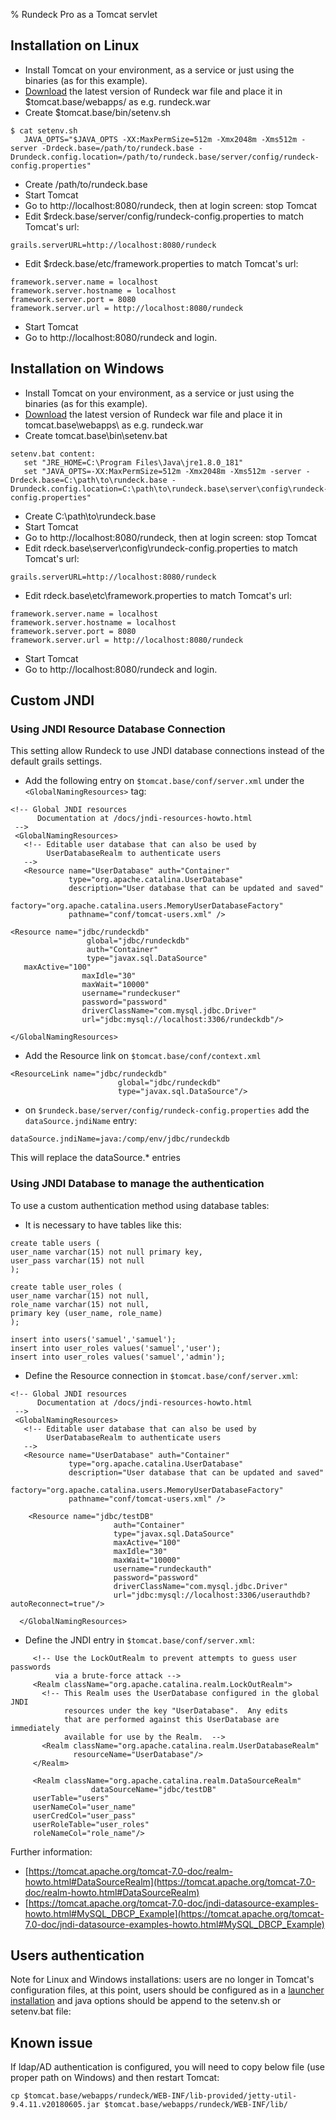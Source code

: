% Rundeck Pro as a Tomcat servlet

## Installation on Linux

<!---
Originals:

http://support.rundeck.com/customer/en/portal/articles/2798971-install-rundeck-pro-with-tomcat-on-linux
http://support.rundeck.com/customer/en/portal/articles/1817834-install-rundeck-pro-as-a-war-tomcat-on-windows
http://support.rundeck.com/customer/en/portal/articles/2471602-upgrade-rundeck-pro-as-a-war-tomcat-
http://support.rundeck.com/customer/en/portal/articles/2799547-enable-ssl-tomcat
http://support.rundeck.com/customer/en/portal/articles/2539313-jndi-custom-settings-on-tomcat)


Should these be part of the OSS docs?

http://support.rundeck.com/customer/en/portal/articles/2433205-configuring-tomcat-for-ldaps
http://support.rundeck.com/customer/en/portal/articles/2859551-authentication-with-ad-or-ldap-on-tomcat

--->

* Install Tomcat on your environment, as a service or just using the binaries (as for this example).
* [Download](https://rundeck.org/downloads.html) the latest version of Rundeck war file and place it in $tomcat.base/webapps/ as e.g. rundeck.war
* Create $tomcat.base/bin/setenv.sh

```
$ cat setenv.sh
   JAVA_OPTS="$JAVA_OPTS -XX:MaxPermSize=512m -Xmx2048m -Xms512m -server -Drdeck.base=/path/to/rundeck.base -Drundeck.config.location=/path/to/rundeck.base/server/config/rundeck-config.properties"
```

* Create /path/to/rundeck.base
* Start Tomcat
* Go to http://localhost:8080/rundeck, then at login screen: stop Tomcat
* Edit $rdeck.base/server/config/rundeck-config.properties to match Tomcat's url:

```
grails.serverURL=http://localhost:8080/rundeck
```

* Edit $rdeck.base/etc/framework.properties to match Tomcat's url:

```
framework.server.name = localhost
framework.server.hostname = localhost
framework.server.port = 8080
framework.server.url = http://localhost:8080/rundeck
```

* Start Tomcat
* Go to http://localhost:8080/rundeck and login.


## Installation on Windows

* Install Tomcat on your environment, as a service or just using the binaries (as for this example).
* [Download](https://rundeck.org/downloads.html) the latest version of Rundeck war file and place it in tomcat.base\webapps\ as e.g. rundeck.war
* Create tomcat.base\bin\setenv.bat

```
setenv.bat content:
   set "JRE_HOME=C:\Program Files\Java\jre1.8.0_181"
   set "JAVA_OPTS=-XX:MaxPermSize=512m -Xmx2048m -Xms512m -server -Drdeck.base=C:\path\to\rundeck.base -Drundeck.config.location=C:\path\to\rundeck.base\server\config\rundeck-config.properties"
```

* Create C:\path\to\rundeck.base
* Start Tomcat
* Go to http://localhost:8080/rundeck, then at login screen: stop Tomcat
* Edit rdeck.base\server\config\rundeck-config.properties to match Tomcat's url:

```
grails.serverURL=http://localhost:8080/rundeck
```

* Edit rdeck.base\etc\framework.properties to match Tomcat's url:

```
framework.server.name = localhost
framework.server.hostname = localhost
framework.server.port = 8080
framework.server.url = http://localhost:8080/rundeck
```

* Start Tomcat
* Go to http://localhost:8080/rundeck and login.

## Custom JNDI

### Using JNDI Resource Database Connection

This setting allow Rundeck to use JNDI database connections instead of the default grails settings.

* Add the following entry on `$tomcat.base/conf/server.xml` under the `<GlobalNamingResources>` tag:

```
<!-- Global JNDI resources
      Documentation at /docs/jndi-resources-howto.html
 -->
 <GlobalNamingResources>
   <!-- Editable user database that can also be used by
        UserDatabaseRealm to authenticate users
   -->
   <Resource name="UserDatabase" auth="Container"
             type="org.apache.catalina.UserDatabase"
             description="User database that can be updated and saved"
             factory="org.apache.catalina.users.MemoryUserDatabaseFactory"
             pathname="conf/tomcat-users.xml" />

<Resource name="jdbc/rundeckdb"
                 global="jdbc/rundeckdb"
                 auth="Container"
                 type="javax.sql.DataSource"
   maxActive="100"
                maxIdle="30"
                maxWait="10000"
                username="rundeckuser"
                password="password"
                driverClassName="com.mysql.jdbc.Driver"
                url="jdbc:mysql://localhost:3306/rundeckdb"/>

</GlobalNamingResources>
```

* Add the Resource link on `$tomcat.base/conf/context.xml`

```
<ResourceLink name="jdbc/rundeckdb"
                        global="jdbc/rundeckdb"
                        type="javax.sql.DataSource"/>
```

* on `$rundeck.base/server/config/rundeck-config.properties` add the `dataSource.jndiName` entry:

```
dataSource.jndiName=java:/comp/env/jdbc/rundeckdb
```

This will replace the dataSource.* entries

### Using JNDI Database to manage the authentication

To use a custom authentication method using database tables:

* It is necessary to have tables like this:

```
create table users (
user_name varchar(15) not null primary key,
user_pass varchar(15) not null
);

create table user_roles (
user_name varchar(15) not null,
role_name varchar(15) not null,
primary key (user_name, role_name)
);

insert into users('samuel','samuel');
insert into user_roles values('samuel','user');
insert into user_roles values('samuel','admin');
```

* Define the Resource connection in `$tomcat.base/conf/server.xml`:

```
<!-- Global JNDI resources
      Documentation at /docs/jndi-resources-howto.html
 -->
 <GlobalNamingResources>
   <!-- Editable user database that can also be used by
        UserDatabaseRealm to authenticate users
   -->
   <Resource name="UserDatabase" auth="Container"
             type="org.apache.catalina.UserDatabase"
             description="User database that can be updated and saved"
             factory="org.apache.catalina.users.MemoryUserDatabaseFactory"
             pathname="conf/tomcat-users.xml" />

    <Resource name="jdbc/testDB"
                       auth="Container"
                       type="javax.sql.DataSource"
                       maxActive="100"
                       maxIdle="30"
                       maxWait="10000"
                       username="rundeckauth"
                       password="password"
                       driverClassName="com.mysql.jdbc.Driver"                   
                       url="jdbc:mysql://localhost:3306/userauthdb?autoReconnect=true"/>

  </GlobalNamingResources>
```

* Define the JNDI entry in `$tomcat.base/conf/server.xml`:

```
     <!-- Use the LockOutRealm to prevent attempts to guess user passwords
          via a brute-force attack -->
     <Realm className="org.apache.catalina.realm.LockOutRealm">
       <!-- This Realm uses the UserDatabase configured in the global JNDI
            resources under the key "UserDatabase".  Any edits
            that are performed against this UserDatabase are immediately
            available for use by the Realm.  -->
       <Realm className="org.apache.catalina.realm.UserDatabaseRealm"
              resourceName="UserDatabase"/>
     </Realm>

     <Realm className="org.apache.catalina.realm.DataSourceRealm"
                  dataSourceName="jdbc/testDB"
     userTable="users"
     userNameCol="user_name"
     userCredCol="user_pass" 
     userRoleTable="user_roles" 
     roleNameCol="role_name"/>
```

Further information:

* [https://tomcat.apache.org/tomcat-7.0-doc/realm-howto.html#DataSourceRealm](https://tomcat.apache.org/tomcat-7.0-doc/realm-howto.html#DataSourceRealm)
* [https://tomcat.apache.org/tomcat-7.0-doc/jndi-datasource-examples-howto.html#MySQL_DBCP_Example](https://tomcat.apache.org/tomcat-7.0-doc/jndi-datasource-examples-howto.html#MySQL_DBCP_Example)

## Users authentication

Note for Linux and Windows installations: users are no longer in Tomcat's configuration files, at this point, users should be configured as in a [launcher installation](https://rundeck.org/docs/administration/security/authenticating-users.html) and java options should be append to the setenv.sh or setenv.bat file:


## Known issue

If ldap/AD authentication is configured, you will need to copy below file (use proper path on Windows) and then restart Tomcat:
```
cp $tomcat.base/webapps/rundeck/WEB-INF/lib-provided/jetty-util-9.4.11.v20180605.jar $tomcat.base/webapps/rundeck/WEB-INF/lib/
```
